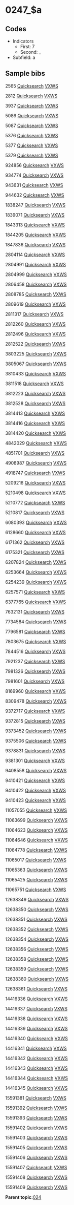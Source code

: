 # 0247\_$a

## Codes

-   Indicators
    -   First: 7
    -   Second: \_
-   Subfield: a

## Sample bibs

2565 [Quicksearch](https://search.library.yale.edu/catalog/2565) [VXWS](http://prodorbis.library.yale.edu:7014/vxws/GetHoldingsService?bibId=2565)

2812 [Quicksearch](https://search.library.yale.edu/catalog/2812) [VXWS](http://prodorbis.library.yale.edu:7014/vxws/GetHoldingsService?bibId=2812)

3937 [Quicksearch](https://search.library.yale.edu/catalog/3937) [VXWS](http://prodorbis.library.yale.edu:7014/vxws/GetHoldingsService?bibId=3937)

5086 [Quicksearch](https://search.library.yale.edu/catalog/5086) [VXWS](http://prodorbis.library.yale.edu:7014/vxws/GetHoldingsService?bibId=5086)

5087 [Quicksearch](https://search.library.yale.edu/catalog/5087) [VXWS](http://prodorbis.library.yale.edu:7014/vxws/GetHoldingsService?bibId=5087)

5376 [Quicksearch](https://search.library.yale.edu/catalog/5376) [VXWS](http://prodorbis.library.yale.edu:7014/vxws/GetHoldingsService?bibId=5376)

5377 [Quicksearch](https://search.library.yale.edu/catalog/5377) [VXWS](http://prodorbis.library.yale.edu:7014/vxws/GetHoldingsService?bibId=5377)

5379 [Quicksearch](https://search.library.yale.edu/catalog/5379) [VXWS](http://prodorbis.library.yale.edu:7014/vxws/GetHoldingsService?bibId=5379)

924856 [Quicksearch](https://search.library.yale.edu/catalog/924856) [VXWS](http://prodorbis.library.yale.edu:7014/vxws/GetHoldingsService?bibId=924856)

934774 [Quicksearch](https://search.library.yale.edu/catalog/934774) [VXWS](http://prodorbis.library.yale.edu:7014/vxws/GetHoldingsService?bibId=934774)

943631 [Quicksearch](https://search.library.yale.edu/catalog/943631) [VXWS](http://prodorbis.library.yale.edu:7014/vxws/GetHoldingsService?bibId=943631)

944632 [Quicksearch](https://search.library.yale.edu/catalog/944632) [VXWS](http://prodorbis.library.yale.edu:7014/vxws/GetHoldingsService?bibId=944632)

1838247 [Quicksearch](https://search.library.yale.edu/catalog/1838247) [VXWS](http://prodorbis.library.yale.edu:7014/vxws/GetHoldingsService?bibId=1838247)

1839071 [Quicksearch](https://search.library.yale.edu/catalog/1839071) [VXWS](http://prodorbis.library.yale.edu:7014/vxws/GetHoldingsService?bibId=1839071)

1843313 [Quicksearch](https://search.library.yale.edu/catalog/1843313) [VXWS](http://prodorbis.library.yale.edu:7014/vxws/GetHoldingsService?bibId=1843313)

1844205 [Quicksearch](https://search.library.yale.edu/catalog/1844205) [VXWS](http://prodorbis.library.yale.edu:7014/vxws/GetHoldingsService?bibId=1844205)

1847836 [Quicksearch](https://search.library.yale.edu/catalog/1847836) [VXWS](http://prodorbis.library.yale.edu:7014/vxws/GetHoldingsService?bibId=1847836)

2804114 [Quicksearch](https://search.library.yale.edu/catalog/2804114) [VXWS](http://prodorbis.library.yale.edu:7014/vxws/GetHoldingsService?bibId=2804114)

2804991 [Quicksearch](https://search.library.yale.edu/catalog/2804991) [VXWS](http://prodorbis.library.yale.edu:7014/vxws/GetHoldingsService?bibId=2804991)

2804999 [Quicksearch](https://search.library.yale.edu/catalog/2804999) [VXWS](http://prodorbis.library.yale.edu:7014/vxws/GetHoldingsService?bibId=2804999)

2806458 [Quicksearch](https://search.library.yale.edu/catalog/2806458) [VXWS](http://prodorbis.library.yale.edu:7014/vxws/GetHoldingsService?bibId=2806458)

2808785 [Quicksearch](https://search.library.yale.edu/catalog/2808785) [VXWS](http://prodorbis.library.yale.edu:7014/vxws/GetHoldingsService?bibId=2808785)

2809619 [Quicksearch](https://search.library.yale.edu/catalog/2809619) [VXWS](http://prodorbis.library.yale.edu:7014/vxws/GetHoldingsService?bibId=2809619)

2811317 [Quicksearch](https://search.library.yale.edu/catalog/2811317) [VXWS](http://prodorbis.library.yale.edu:7014/vxws/GetHoldingsService?bibId=2811317)

2812260 [Quicksearch](https://search.library.yale.edu/catalog/2812260) [VXWS](http://prodorbis.library.yale.edu:7014/vxws/GetHoldingsService?bibId=2812260)

2812496 [Quicksearch](https://search.library.yale.edu/catalog/2812496) [VXWS](http://prodorbis.library.yale.edu:7014/vxws/GetHoldingsService?bibId=2812496)

2812522 [Quicksearch](https://search.library.yale.edu/catalog/2812522) [VXWS](http://prodorbis.library.yale.edu:7014/vxws/GetHoldingsService?bibId=2812522)

3803225 [Quicksearch](https://search.library.yale.edu/catalog/3803225) [VXWS](http://prodorbis.library.yale.edu:7014/vxws/GetHoldingsService?bibId=3803225)

3805067 [Quicksearch](https://search.library.yale.edu/catalog/3805067) [VXWS](http://prodorbis.library.yale.edu:7014/vxws/GetHoldingsService?bibId=3805067)

3810433 [Quicksearch](https://search.library.yale.edu/catalog/3810433) [VXWS](http://prodorbis.library.yale.edu:7014/vxws/GetHoldingsService?bibId=3810433)

3811518 [Quicksearch](https://search.library.yale.edu/catalog/3811518) [VXWS](http://prodorbis.library.yale.edu:7014/vxws/GetHoldingsService?bibId=3811518)

3812223 [Quicksearch](https://search.library.yale.edu/catalog/3812223) [VXWS](http://prodorbis.library.yale.edu:7014/vxws/GetHoldingsService?bibId=3812223)

3812528 [Quicksearch](https://search.library.yale.edu/catalog/3812528) [VXWS](http://prodorbis.library.yale.edu:7014/vxws/GetHoldingsService?bibId=3812528)

3814413 [Quicksearch](https://search.library.yale.edu/catalog/3814413) [VXWS](http://prodorbis.library.yale.edu:7014/vxws/GetHoldingsService?bibId=3814413)

3814416 [Quicksearch](https://search.library.yale.edu/catalog/3814416) [VXWS](http://prodorbis.library.yale.edu:7014/vxws/GetHoldingsService?bibId=3814416)

3814420 [Quicksearch](https://search.library.yale.edu/catalog/3814420) [VXWS](http://prodorbis.library.yale.edu:7014/vxws/GetHoldingsService?bibId=3814420)

4842029 [Quicksearch](https://search.library.yale.edu/catalog/4842029) [VXWS](http://prodorbis.library.yale.edu:7014/vxws/GetHoldingsService?bibId=4842029)

4851701 [Quicksearch](https://search.library.yale.edu/catalog/4851701) [VXWS](http://prodorbis.library.yale.edu:7014/vxws/GetHoldingsService?bibId=4851701)

4908987 [Quicksearch](https://search.library.yale.edu/catalog/4908987) [VXWS](http://prodorbis.library.yale.edu:7014/vxws/GetHoldingsService?bibId=4908987)

4918747 [Quicksearch](https://search.library.yale.edu/catalog/4918747) [VXWS](http://prodorbis.library.yale.edu:7014/vxws/GetHoldingsService?bibId=4918747)

5209216 [Quicksearch](https://search.library.yale.edu/catalog/5209216) [VXWS](http://prodorbis.library.yale.edu:7014/vxws/GetHoldingsService?bibId=5209216)

5210498 [Quicksearch](https://search.library.yale.edu/catalog/5210498) [VXWS](http://prodorbis.library.yale.edu:7014/vxws/GetHoldingsService?bibId=5210498)

5210772 [Quicksearch](https://search.library.yale.edu/catalog/5210772) [VXWS](http://prodorbis.library.yale.edu:7014/vxws/GetHoldingsService?bibId=5210772)

5210817 [Quicksearch](https://search.library.yale.edu/catalog/5210817) [VXWS](http://prodorbis.library.yale.edu:7014/vxws/GetHoldingsService?bibId=5210817)

6080393 [Quicksearch](https://search.library.yale.edu/catalog/6080393) [VXWS](http://prodorbis.library.yale.edu:7014/vxws/GetHoldingsService?bibId=6080393)

6128660 [Quicksearch](https://search.library.yale.edu/catalog/6128660) [VXWS](http://prodorbis.library.yale.edu:7014/vxws/GetHoldingsService?bibId=6128660)

6171362 [Quicksearch](https://search.library.yale.edu/catalog/6171362) [VXWS](http://prodorbis.library.yale.edu:7014/vxws/GetHoldingsService?bibId=6171362)

6175321 [Quicksearch](https://search.library.yale.edu/catalog/6175321) [VXWS](http://prodorbis.library.yale.edu:7014/vxws/GetHoldingsService?bibId=6175321)

6207824 [Quicksearch](https://search.library.yale.edu/catalog/6207824) [VXWS](http://prodorbis.library.yale.edu:7014/vxws/GetHoldingsService?bibId=6207824)

6253664 [Quicksearch](https://search.library.yale.edu/catalog/6253664) [VXWS](http://prodorbis.library.yale.edu:7014/vxws/GetHoldingsService?bibId=6253664)

6254239 [Quicksearch](https://search.library.yale.edu/catalog/6254239) [VXWS](http://prodorbis.library.yale.edu:7014/vxws/GetHoldingsService?bibId=6254239)

6257571 [Quicksearch](https://search.library.yale.edu/catalog/6257571) [VXWS](http://prodorbis.library.yale.edu:7014/vxws/GetHoldingsService?bibId=6257571)

6377765 [Quicksearch](https://search.library.yale.edu/catalog/6377765) [VXWS](http://prodorbis.library.yale.edu:7014/vxws/GetHoldingsService?bibId=6377765)

7632131 [Quicksearch](https://search.library.yale.edu/catalog/7632131) [VXWS](http://prodorbis.library.yale.edu:7014/vxws/GetHoldingsService?bibId=7632131)

7734584 [Quicksearch](https://search.library.yale.edu/catalog/7734584) [VXWS](http://prodorbis.library.yale.edu:7014/vxws/GetHoldingsService?bibId=7734584)

7796581 [Quicksearch](https://search.library.yale.edu/catalog/7796581) [VXWS](http://prodorbis.library.yale.edu:7014/vxws/GetHoldingsService?bibId=7796581)

7803675 [Quicksearch](https://search.library.yale.edu/catalog/7803675) [VXWS](http://prodorbis.library.yale.edu:7014/vxws/GetHoldingsService?bibId=7803675)

7844516 [Quicksearch](https://search.library.yale.edu/catalog/7844516) [VXWS](http://prodorbis.library.yale.edu:7014/vxws/GetHoldingsService?bibId=7844516)

7921237 [Quicksearch](https://search.library.yale.edu/catalog/7921237) [VXWS](http://prodorbis.library.yale.edu:7014/vxws/GetHoldingsService?bibId=7921237)

7981326 [Quicksearch](https://search.library.yale.edu/catalog/7981326) [VXWS](http://prodorbis.library.yale.edu:7014/vxws/GetHoldingsService?bibId=7981326)

7981601 [Quicksearch](https://search.library.yale.edu/catalog/7981601) [VXWS](http://prodorbis.library.yale.edu:7014/vxws/GetHoldingsService?bibId=7981601)

8169960 [Quicksearch](https://search.library.yale.edu/catalog/8169960) [VXWS](http://prodorbis.library.yale.edu:7014/vxws/GetHoldingsService?bibId=8169960)

8309478 [Quicksearch](https://search.library.yale.edu/catalog/8309478) [VXWS](http://prodorbis.library.yale.edu:7014/vxws/GetHoldingsService?bibId=8309478)

9372717 [Quicksearch](https://search.library.yale.edu/catalog/9372717) [VXWS](http://prodorbis.library.yale.edu:7014/vxws/GetHoldingsService?bibId=9372717)

9372815 [Quicksearch](https://search.library.yale.edu/catalog/9372815) [VXWS](http://prodorbis.library.yale.edu:7014/vxws/GetHoldingsService?bibId=9372815)

9373452 [Quicksearch](https://search.library.yale.edu/catalog/9373452) [VXWS](http://prodorbis.library.yale.edu:7014/vxws/GetHoldingsService?bibId=9373452)

9375506 [Quicksearch](https://search.library.yale.edu/catalog/9375506) [VXWS](http://prodorbis.library.yale.edu:7014/vxws/GetHoldingsService?bibId=9375506)

9378831 [Quicksearch](https://search.library.yale.edu/catalog/9378831) [VXWS](http://prodorbis.library.yale.edu:7014/vxws/GetHoldingsService?bibId=9378831)

9381301 [Quicksearch](https://search.library.yale.edu/catalog/9381301) [VXWS](http://prodorbis.library.yale.edu:7014/vxws/GetHoldingsService?bibId=9381301)

9408558 [Quicksearch](https://search.library.yale.edu/catalog/9408558) [VXWS](http://prodorbis.library.yale.edu:7014/vxws/GetHoldingsService?bibId=9408558)

9410421 [Quicksearch](https://search.library.yale.edu/catalog/9410421) [VXWS](http://prodorbis.library.yale.edu:7014/vxws/GetHoldingsService?bibId=9410421)

9410422 [Quicksearch](https://search.library.yale.edu/catalog/9410422) [VXWS](http://prodorbis.library.yale.edu:7014/vxws/GetHoldingsService?bibId=9410422)

9410423 [Quicksearch](https://search.library.yale.edu/catalog/9410423) [VXWS](http://prodorbis.library.yale.edu:7014/vxws/GetHoldingsService?bibId=9410423)

11057055 [Quicksearch](https://search.library.yale.edu/catalog/11057055) [VXWS](http://prodorbis.library.yale.edu:7014/vxws/GetHoldingsService?bibId=11057055)

11063699 [Quicksearch](https://search.library.yale.edu/catalog/11063699) [VXWS](http://prodorbis.library.yale.edu:7014/vxws/GetHoldingsService?bibId=11063699)

11064623 [Quicksearch](https://search.library.yale.edu/catalog/11064623) [VXWS](http://prodorbis.library.yale.edu:7014/vxws/GetHoldingsService?bibId=11064623)

11064646 [Quicksearch](https://search.library.yale.edu/catalog/11064646) [VXWS](http://prodorbis.library.yale.edu:7014/vxws/GetHoldingsService?bibId=11064646)

11064778 [Quicksearch](https://search.library.yale.edu/catalog/11064778) [VXWS](http://prodorbis.library.yale.edu:7014/vxws/GetHoldingsService?bibId=11064778)

11065017 [Quicksearch](https://search.library.yale.edu/catalog/11065017) [VXWS](http://prodorbis.library.yale.edu:7014/vxws/GetHoldingsService?bibId=11065017)

11065363 [Quicksearch](https://search.library.yale.edu/catalog/11065363) [VXWS](http://prodorbis.library.yale.edu:7014/vxws/GetHoldingsService?bibId=11065363)

11065425 [Quicksearch](https://search.library.yale.edu/catalog/11065425) [VXWS](http://prodorbis.library.yale.edu:7014/vxws/GetHoldingsService?bibId=11065425)

11065751 [Quicksearch](https://search.library.yale.edu/catalog/11065751) [VXWS](http://prodorbis.library.yale.edu:7014/vxws/GetHoldingsService?bibId=11065751)

12638349 [Quicksearch](https://search.library.yale.edu/catalog/12638349) [VXWS](http://prodorbis.library.yale.edu:7014/vxws/GetHoldingsService?bibId=12638349)

12638350 [Quicksearch](https://search.library.yale.edu/catalog/12638350) [VXWS](http://prodorbis.library.yale.edu:7014/vxws/GetHoldingsService?bibId=12638350)

12638351 [Quicksearch](https://search.library.yale.edu/catalog/12638351) [VXWS](http://prodorbis.library.yale.edu:7014/vxws/GetHoldingsService?bibId=12638351)

12638352 [Quicksearch](https://search.library.yale.edu/catalog/12638352) [VXWS](http://prodorbis.library.yale.edu:7014/vxws/GetHoldingsService?bibId=12638352)

12638354 [Quicksearch](https://search.library.yale.edu/catalog/12638354) [VXWS](http://prodorbis.library.yale.edu:7014/vxws/GetHoldingsService?bibId=12638354)

12638356 [Quicksearch](https://search.library.yale.edu/catalog/12638356) [VXWS](http://prodorbis.library.yale.edu:7014/vxws/GetHoldingsService?bibId=12638356)

12638358 [Quicksearch](https://search.library.yale.edu/catalog/12638358) [VXWS](http://prodorbis.library.yale.edu:7014/vxws/GetHoldingsService?bibId=12638358)

12638359 [Quicksearch](https://search.library.yale.edu/catalog/12638359) [VXWS](http://prodorbis.library.yale.edu:7014/vxws/GetHoldingsService?bibId=12638359)

12638360 [Quicksearch](https://search.library.yale.edu/catalog/12638360) [VXWS](http://prodorbis.library.yale.edu:7014/vxws/GetHoldingsService?bibId=12638360)

12638361 [Quicksearch](https://search.library.yale.edu/catalog/12638361) [VXWS](http://prodorbis.library.yale.edu:7014/vxws/GetHoldingsService?bibId=12638361)

14416336 [Quicksearch](https://search.library.yale.edu/catalog/14416336) [VXWS](http://prodorbis.library.yale.edu:7014/vxws/GetHoldingsService?bibId=14416336)

14416337 [Quicksearch](https://search.library.yale.edu/catalog/14416337) [VXWS](http://prodorbis.library.yale.edu:7014/vxws/GetHoldingsService?bibId=14416337)

14416338 [Quicksearch](https://search.library.yale.edu/catalog/14416338) [VXWS](http://prodorbis.library.yale.edu:7014/vxws/GetHoldingsService?bibId=14416338)

14416339 [Quicksearch](https://search.library.yale.edu/catalog/14416339) [VXWS](http://prodorbis.library.yale.edu:7014/vxws/GetHoldingsService?bibId=14416339)

14416340 [Quicksearch](https://search.library.yale.edu/catalog/14416340) [VXWS](http://prodorbis.library.yale.edu:7014/vxws/GetHoldingsService?bibId=14416340)

14416341 [Quicksearch](https://search.library.yale.edu/catalog/14416341) [VXWS](http://prodorbis.library.yale.edu:7014/vxws/GetHoldingsService?bibId=14416341)

14416342 [Quicksearch](https://search.library.yale.edu/catalog/14416342) [VXWS](http://prodorbis.library.yale.edu:7014/vxws/GetHoldingsService?bibId=14416342)

14416343 [Quicksearch](https://search.library.yale.edu/catalog/14416343) [VXWS](http://prodorbis.library.yale.edu:7014/vxws/GetHoldingsService?bibId=14416343)

14416344 [Quicksearch](https://search.library.yale.edu/catalog/14416344) [VXWS](http://prodorbis.library.yale.edu:7014/vxws/GetHoldingsService?bibId=14416344)

14416345 [Quicksearch](https://search.library.yale.edu/catalog/14416345) [VXWS](http://prodorbis.library.yale.edu:7014/vxws/GetHoldingsService?bibId=14416345)

15591381 [Quicksearch](https://search.library.yale.edu/catalog/15591381) [VXWS](http://prodorbis.library.yale.edu:7014/vxws/GetHoldingsService?bibId=15591381)

15591392 [Quicksearch](https://search.library.yale.edu/catalog/15591392) [VXWS](http://prodorbis.library.yale.edu:7014/vxws/GetHoldingsService?bibId=15591392)

15591393 [Quicksearch](https://search.library.yale.edu/catalog/15591393) [VXWS](http://prodorbis.library.yale.edu:7014/vxws/GetHoldingsService?bibId=15591393)

15591402 [Quicksearch](https://search.library.yale.edu/catalog/15591402) [VXWS](http://prodorbis.library.yale.edu:7014/vxws/GetHoldingsService?bibId=15591402)

15591403 [Quicksearch](https://search.library.yale.edu/catalog/15591403) [VXWS](http://prodorbis.library.yale.edu:7014/vxws/GetHoldingsService?bibId=15591403)

15591405 [Quicksearch](https://search.library.yale.edu/catalog/15591405) [VXWS](http://prodorbis.library.yale.edu:7014/vxws/GetHoldingsService?bibId=15591405)

15591406 [Quicksearch](https://search.library.yale.edu/catalog/15591406) [VXWS](http://prodorbis.library.yale.edu:7014/vxws/GetHoldingsService?bibId=15591406)

15591407 [Quicksearch](https://search.library.yale.edu/catalog/15591407) [VXWS](http://prodorbis.library.yale.edu:7014/vxws/GetHoldingsService?bibId=15591407)

15591408 [Quicksearch](https://search.library.yale.edu/catalog/15591408) [VXWS](http://prodorbis.library.yale.edu:7014/vxws/GetHoldingsService?bibId=15591408)

15591409 [Quicksearch](https://search.library.yale.edu/catalog/15591409) [VXWS](http://prodorbis.library.yale.edu:7014/vxws/GetHoldingsService?bibId=15591409)

**Parent topic:**[024](../../tags/024/024.md)

